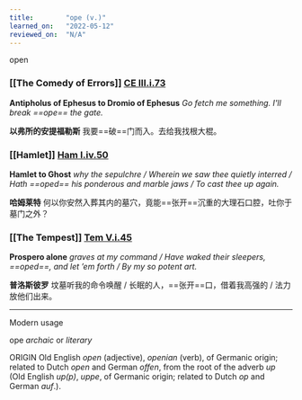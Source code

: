 ```yaml
---
title:        "ope (v.)"
learned_on:   "2022-05-12"
reviewed_on:  "N/A"
---
```


open

### [[The Comedy of Errors]] [CE III.i.73](https://www.shakespeareswords.com/Public/Play.aspx?Act=3&Scene=1&WorkId=1#113218)

**Antipholus of Ephesus to Dromio of Ephesus** *Go fetch me something. I'll break ==ope== the gate.*

**以弗所的安提福勒斯** 我要==破==门而入。去给我找根大棍。

### [[Hamlet]] [Ham I.iv.50](https://www.shakespeareswords.com/Public/Play.aspx?Act=1&Scene=4&WorkId=2#115689)

**Hamlet to Ghost** *why the sepulchre / Wherein we saw thee quietly interred / Hath ==oped== his ponderous and marble jaws / To cast thee up again.*

**哈姆莱特** 何以你安然入葬其内的墓穴，竟能==张开==沉重的大理石口腔，吐你于墓门之外？

### [[The Tempest]] [Tem V.i.45](https://www.shakespeareswords.com/Public/Play.aspx?Act=5&Scene=1&WorkId=12#158809)

**Prospero alone** *graves at my command / Have waked their sleepers, ==oped==, and let ’em forth / By my so potent art.*

**普洛斯彼罗** 坟墓听我的命令唤醒 / 长眠的人，==张开==口，借着我高强的 / 法力放他们出来。

-----

Modern usage

ope *archaic* or *literary*

ORIGIN Old English *open* (adjective), *openian* (verb), of Germanic origin; related to Dutch *open* and German *offen*, from the root of the adverb *up* (Old English *up(p)*, *uppe*, of Germanic origin; related to Dutch *op* and German *auf*.).
